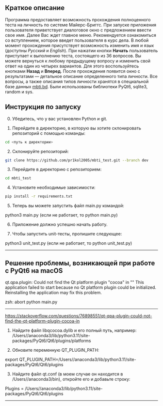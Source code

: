 ## Краткое описание

Программа предоставляет возможность прохождения полноценного теста на личность по системе Майерс-Бриггс.
При запуске приложения пользователя приветствует диалоговое окно с предложением ввести свое имя.
Далее Вас ждет главное меню. Рекомендуется ознакомиться со вступлением, которое введет пользователя в курс дела. 
В любой момент прохождения присутствует возможность изменить имя и язык (доступны *Русский* и *English*). При нажатии кнопки **Начать** пользователь приступает к выполнению теста, состоящего из 36 вопросов. Вы можете вернуться к любому предыдущему вопросу и изменить свой ответ на один из четырех вариантов. 
Для этого воспользуйтесь кнопками **Назад** и **Вперед**. После прохождения появится окно с результатами — детальное описание определенного типа личности.
Все вопросы, а также описания типов личности хранятся в специальной базе данных [mbti.bd](db/mbti.db).
Были использованы библиотеки PyQt6, sqlite3, random и sys.

## Инструкция по запуску

0. Убедитесь, что у вас установлен Python и git.

1. Перейдите в директорию, в которую вы хотите склонировать репозиторий с помощью команды:

```sh
cd <путь к директории>
```

2. Склонируйте репозиторий:

```sh
git clone https://github.com/pr1kol2005/mbti_test.git --branch dev
```

3. Перейдите в директорию с репозиторием:

```sh
cd mbti_test
```

4. Установите необходимые зависимости:

```sh
pip install -r requirements.txt
```

5. Теперь вы можете запустить файл main.py командой:

python3 main.py (если не работает, то python main.py)

6. Приложение должно успешно начать работу.

7. Чтобы запустить unit-тесты, пропишите следующее:

python3 unit_test.py (если не работает, то python unit_test.py)
________________________________________________________________________________________________________________________
## Решение проблемы, возникающей при работе с PyQt6 на macOS
qt.qpa.plugin: Could not find the Qt platform plugin "cocoa" in ""
This application failed to start because no Qt platform plugin could be initialized. Reinstalling the application may fix this problem.

zsh: abort      python main.py
________________________________________________________________________________________________________________________
https://stackoverflow.com/questions/76898551/qt-qpa-plugin-could-not-find-the-qt-platform-plugin-cocoa-in
1. Найдите файл libqcocoa.dylib и его полный путь, например:
/Users/<user>/anaconda3/lib/python3.11/site-packages/PyQt6/Qt6/plugins/platforms

2. Обновите переменную QT_PLUGIN_PATH:

export QT_PLUGIN_PATH=/Users/<user>/anaconda3/lib/python3.11/site-packages/PyQt6/Qt6/plugins

3. Найдите файл qt.conf (в моем случае он находится в /Users/<user>/anaconda3/bin), откройте его и добавьте строку:

Plugins = /Users/<user>/anaconda3/lib/python3.11/site-packages/PyQt6/Qt6/plugins
________________________________________________________________________________________________________________________
